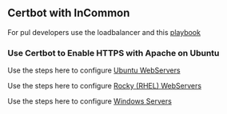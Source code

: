 ## Certbot with InCommon

For pul developers use the loadbalancer and this [playbook](https://github.com/pulibrary/princeton_ansible/blob/main/playbooks/incommon_certbot.yml)


### Use Certbot to Enable HTTPS with Apache on Ubuntu

Use the steps here to configure [Ubuntu WebServers](incommon_certbot_ubuntu.md) 

Use the steps here to configure [Rocky (RHEL) WebServers](incommon_certbot_rocky.md)

Use the steps here to configure [Windows Servers](incommon_posh_windows.md)
